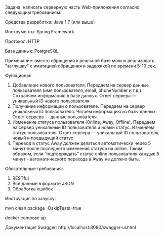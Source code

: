 Задача: написать серверную часть Web-приложения согласно следующим требованиям:

Средства разработки: Java 1.7 (или выше)

Инструменты: Spring Framework 

Протокол: HTTP 

База данных: PostgreSQL

Примечание: вместо обращения к реальной базе можно реализовать "заглушку" с имитацией обращения и задержкой по времени 5-10 сек.

Функционал:

1) Добавление нового пользователя. Передаем на сервер данные пользователя (имя пользователя, email, phoneNumber и т.д.). Сохраняем информацию в базе данных. Ответ сервера — уникальный ID нового пользователя
2) Получение информации о пользователе. Передаем на сервер уникальный ID пользователя. Читаем информацию из базы данных. Ответ сервера — данные пользователя.
3) Изменение статуса пользователя (Online, Away, Offline). Передаем на сервер уникальный ID пользователя и новый статус. Изменяем статус пользователя. Ответ сервера — уникальный ID пользователя, новый и предыдущий статус
4) Перевод в статус Away должен делаться автоматически через 5 минут после последнего изменения статуса на online. Таким образом, если “подтверждать” статус online пользователя каждые 5 минут - автоматического перехода в Away не должно быть.

Обязательные требования:
1) RESTful
2) Все данные в формате JSON 
3) Обработка ошибок

Инструкция по запуску:

mvn clean package -DskipTests=true

docker compose up

Документация Swagger: http://localhost:8080/swagger-ui.html

